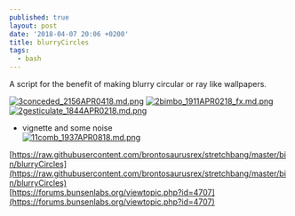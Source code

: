 ```yaml
---
published: true
layout: post
date: '2018-04-07 20:06 +0200'
title: blurryCircles
tags:
  - bash
---
```

A script for the benefit of making blurry circular or ray like wallpapers.

[![3conceded_2156APR0418.md.png](https://cdn.scrot.moe/images/2018/04/07/3conceded_2156APR0418.md.png)](https://cdn.scrot.moe/images/2018/04/07/3conceded_2156APR0418.png)
[![2bimbo_1911APR0218_fx.md.png](https://cdn.scrot.moe/images/2018/04/07/2bimbo_1911APR0218_fx.md.png)](https://cdn.scrot.moe/images/2018/04/07/2bimbo_1911APR0218_fx.png)
[![2gesticulate_1844APR0218.md.png](https://cdn.scrot.moe/images/2018/04/07/2gesticulate_1844APR0218.md.png)](https://cdn.scrot.moe/images/2018/04/07/2gesticulate_1844APR0218.png)

+ vignette and some noise  
[![11comb_1937APR0818.md.png](https://cdn.scrot.moe/images/2018/04/08/11comb_1937APR0818.md.png)](https://cdn.scrot.moe/images/2018/04/08/11comb_1937APR0818.png)

[https://raw.githubusercontent.com/brontosaurusrex/stretchbang/master/bin/blurryCircles](https://raw.githubusercontent.com/brontosaurusrex/stretchbang/master/bin/blurryCircles)  
[https://forums.bunsenlabs.org/viewtopic.php?id=4707](https://forums.bunsenlabs.org/viewtopic.php?id=4707)

